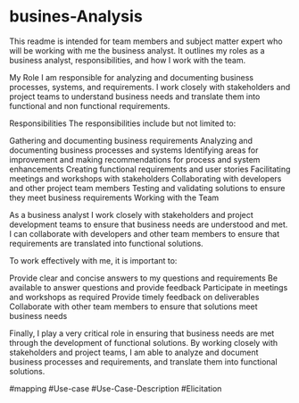 # busines-Analysis

This readme is intended for team members and subject matter expert who will be working with me the business analyst. It outlines my roles as a business analyst, responsibilities, and how I work with the team.

My Role 
I am responsible for analyzing and documenting business processes, systems, and requirements. I work closely with stakeholders and project teams to understand business needs and translate them into functional and non functional requirements.

Responsibilities
The responsibilities include but not limited to:

Gathering and documenting business requirements
Analyzing and documenting business processes and systems
Identifying areas for improvement and making recommendations for process and system enhancements
Creating functional requirements and user stories
Facilitating meetings and workshops with stakeholders
Collaborating with developers and other project team members
Testing and validating solutions to ensure they meet business requirements
Working with the Team

As a business analyst I work closely with stakeholders and project development teams to ensure that business needs are understood and met. I can collaborate with developers and other team members to ensure that requirements are translated into functional solutions.

To work effectively with me, it is important to:

Provide clear and concise answers to my questions and requirements
Be available to answer questions and provide feedback
Participate in meetings and workshops as required
Provide timely feedback on deliverables
Collaborate with other team members to ensure that solutions meet business needs

Finally, I play a very critical role in ensuring that business needs are met through the development of functional solutions. By working closely with stakeholders and project teams, I am able to analyze and document business processes and requirements, and translate them into functional solutions. 

#mapping
#Use-case
#Use-Case-Description
#Elicitation
